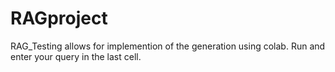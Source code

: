 # RAGproject

RAG_Testing allows for implemention of the generation using colab. Run and enter your query in the last cell.
